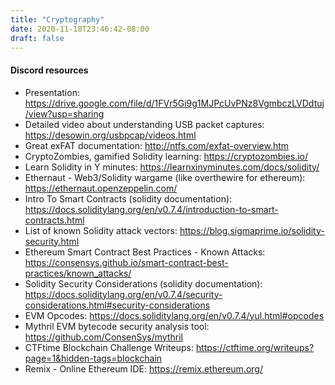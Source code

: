 ```yaml
---
title: "Cryptography"
date: 2020-11-18T23:46:42-08:00
draft: false
---
```


#### Discord resources

- Presentation: https://drive.google.com/file/d/1FVr5Gi9g1MJPcUvPNz8VgmbczLVDdtuj/view?usp=sharing
- Detailed video about understanding USB packet captures: https://desowin.org/usbpcap/videos.html
- Great exFAT documentation: http://ntfs.com/exfat-overview.htm
- CryptoZombies, gamified Solidity learning: https://cryptozombies.io/
- Learn Solidity in Y minutes: https://learnxinyminutes.com/docs/solidity/
- Ethernaut - Web3/Solidity wargame (like overthewire for ethereum): https://ethernaut.openzeppelin.com/
- Intro To Smart Contracts (solidity documentation): https://docs.soliditylang.org/en/v0.7.4/introduction-to-smart-contracts.html
- List of known Solidity attack vectors: https://blog.sigmaprime.io/solidity-security.html
- Ethereum Smart Contract Best Practices - Known Attacks: https://consensys.github.io/smart-contract-best-practices/known_attacks/
- Solidity Security Considerations (solidity documentation): https://docs.soliditylang.org/en/v0.7.4/security-considerations.html#security-considerations
- EVM Opcodes: https://docs.soliditylang.org/en/v0.7.4/yul.html#opcodes
- Mythril EVM bytecode security analysis tool: https://github.com/ConsenSys/mythril
- CTFtime Blockchain Challenge Writeups: https://ctftime.org/writeups?page=1&hidden-tags=blockchain
- Remix - Online Ethereum IDE: https://remix.ethereum.org/
